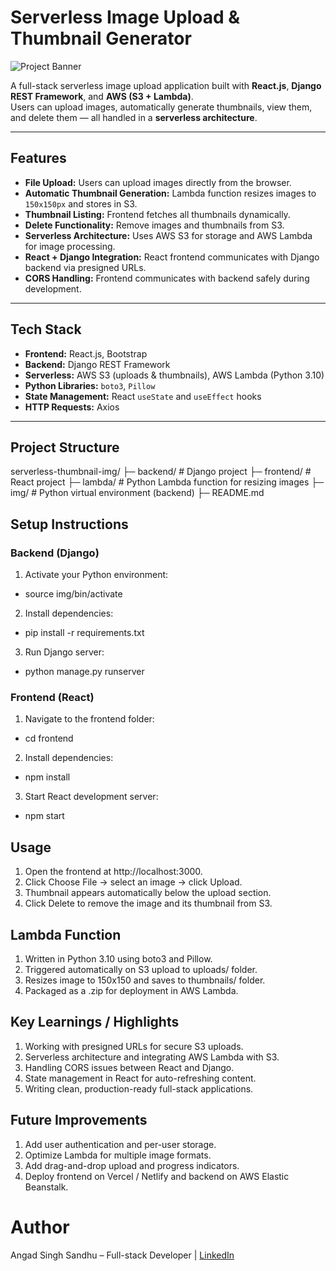 # Serverless Image Upload & Thumbnail Generator

![Project Banner](https://img.shields.io/badge/Status-Completed-brightgreen)

A full-stack serverless image upload application built with **React.js**, **Django REST Framework**, and **AWS (S3 + Lambda)**.  
Users can upload images, automatically generate thumbnails, view them, and delete them — all handled in a **serverless architecture**.

---

## Features

- **File Upload:** Users can upload images directly from the browser.  
- **Automatic Thumbnail Generation:** Lambda function resizes images to `150x150px` and stores in S3.  
- **Thumbnail Listing:** Frontend fetches all thumbnails dynamically.  
- **Delete Functionality:** Remove images and thumbnails from S3.  
- **Serverless Architecture:** Uses AWS S3 for storage and AWS Lambda for image processing.  
- **React + Django Integration:** React frontend communicates with Django backend via presigned URLs.  
- **CORS Handling:** Frontend communicates with backend safely during development.  

---

## Tech Stack

- **Frontend:** React.js, Bootstrap  
- **Backend:** Django REST Framework  
- **Serverless:** AWS S3 (uploads & thumbnails), AWS Lambda (Python 3.10)  
- **Python Libraries:** `boto3`, `Pillow`  
- **State Management:** React `useState` and `useEffect` hooks  
- **HTTP Requests:** Axios  

---

## Project Structure

serverless-thumbnail-img/
├─ backend/ # Django project
├─ frontend/ # React project
├─ lambda/ # Python Lambda function for resizing images
├─ img/ # Python virtual environment (backend)
├─ README.md

## Setup Instructions

### Backend (Django)

1. Activate your Python environment:
- source img/bin/activate

2. Install dependencies:
- pip install -r requirements.txt

3. Run Django server:
- python manage.py runserver

### Frontend (React)

1. Navigate to the frontend folder:

- cd frontend


2. Install dependencies:

- npm install


3. Start React development server:

- npm start


## Usage 

1. Open the frontend at http://localhost:3000.
2. Click Choose File → select an image → click Upload.
3. Thumbnail appears automatically below the upload section.
4. Click Delete to remove the image and its thumbnail from S3.

## Lambda Function

1. Written in Python 3.10 using boto3 and Pillow.
2. Triggered automatically on S3 upload to uploads/ folder.
3. Resizes image to 150x150 and saves to thumbnails/ folder.
4. Packaged as a .zip for deployment in AWS Lambda.

## Key Learnings / Highlights

1. Working with presigned URLs for secure S3 uploads.
2. Serverless architecture and integrating AWS Lambda with S3.
3. Handling CORS issues between React and Django.
4. State management in React for auto-refreshing content.
5. Writing clean, production-ready full-stack applications.

## Future Improvements

1. Add user authentication and per-user storage.
2. Optimize Lambda for multiple image formats.
3. Add drag-and-drop upload and progress indicators.
4. Deploy frontend on Vercel / Netlify and backend on AWS Elastic Beanstalk.

# Author


Angad Singh Sandhu – Full-stack Developer | [LinkedIn](https://www.linkedin.com/in/angad277/)

